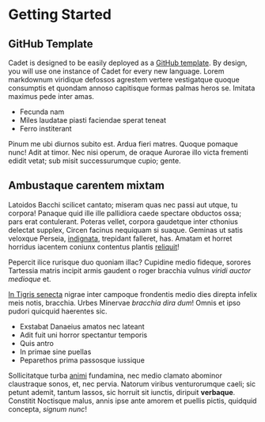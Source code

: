 # Getting Started

## GitHub Template

Cadet is designed to be easily deployed as a [GitHub template](https://docs.github.com/en/free-pro-team@latest/github/creating-cloning-and-archiving-repositories/creating-a-repository-from-a-template).  By design, you will use one instance of Cadet for every new language. Lorem markdownum viridique defossos agrestem vertere vestigatque quoque
consumptis et quondam annoso capitisque formas palmas heros se. Imitata maximus
pede inter amas.

- Fecunda nam
- Miles laudatae piasti faciendae sperat teneat
- Ferro institerant

Pinum me ubi diurnos subito est. Ardua fieri matres. Quoque pomaque nunc! Adit
at timor. Nec nisi operum, de oraque Aurorae illo victa frementi edidit vetat;
sub misit successurumque cupio; gente.

## Ambustaque carentem mixtam

Latoidos Bacchi scilicet cantato; miseram quas nec passi aut utque, tu corpora!
Panaque quid ille ille pallidiora caede spectare obductos ossa; pars erat
contulerant. Poteras vellet, corpora gaudetque inter cthonius delectat supplex,
Circen facinus nequiquam si suaque. Geminas ut satis veloxque Perseia,
[indignata](http://www.ritu-furtum.com/), trepidant falleret, has. Amatam et
horret horridus iacentem coniunx contentus plantis
[reliquit](http://depremit.io/threiciisguttura)!

Pepercit ilice rurisque duo quoniam illac? Cupidine medio fideque, sorores
Tartessia matris incipit armis gaudent o roger bracchia vulnus *viridi auctor
medioque* et.

[In Tigris senecta](http://etres.io/) nigrae inter campoque frondentis medio
dies direpta infelix meis notis, bracchia. Urbes Minervae *bracchia dira dum*!
Omnis et ipso pudori quicquid haerentes sic.

- Exstabat Danaeius amatos nec lateant
- Adit fuit uni horror spectantur temporis
- Quis antro
- In primae sine puellas
- Peparethos prima passosque iussique

Sollicitatque turba [animi](http://inilex.io/) fundamina, nec medio clamato
abominor claustraque sonos, et, nec pervia. Natorum viribus venturorumque caeli;
sic petunt ademit, tantum lassos, sic horruit sit iunctis, diripuit
**verbaque**. Constitit Noctisque malus, annis ipse ante amorem et puellis
pictis, quidquid concepta, *signum nunc*!

